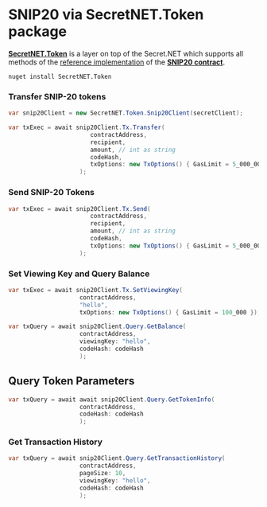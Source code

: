# SNIP20 via SecretNET.Token package 
 
[**SecretNET.Token**](https://github.com/0xxCodemonkey/SecretNET.Token) is a layer on top of the Secret.NET which supports all methods of the [reference implementation](https://github.com/scrtlabs/snip20-reference-impl) of the [**SNIP20 contract**](https://docs.scrt.network/secret-network-documentation/development/snips/snip-20-spec-private-fungible-tokens). 

`nuget install SecretNET.Token`

### Transfer SNIP-20 tokens

```csharp
var snip20Client = new SecretNET.Token.Snip20Client(secretClient);

var txExec = await snip20Client.Tx.Transfer(
                       contractAddress,
                       recipient,
                       amount, // int as string
                       codeHash,
                       txOptions: new TxOptions() { GasLimit = 5_000_000 }
                    );
```

### Send SNIP-20 Tokens

```csharp
var txExec = await snip20Client.Tx.Send(
                       contractAddress,
                       recipient,
                       amount, // int as string
                       codeHash,
                       txOptions: new TxOptions() { GasLimit = 5_000_000 }
                    );
```

### Set Viewing Key and Query Balance

```csharp
var txExec = await snip20Client.Tx.SetViewingKey(
                    contractAddress,
                    "hello",
                    txOptions: new TxOptions() { GasLimit = 100_000 });

var txQuery = await snip20Client.Query.GetBalance(
                    contractAddress, 
                    viewingKey: "hello", 
                    codeHash: codeHash
                    );

```

## Query Token Parameters

```csharp
var txQuery = await await snip20Client.Query.GetTokenInfo(
                    contractAddress, 
                    codeHash: codeHash
                    );
```

### Get Transaction History

```csharp
var txQuery = await snip20Client.Query.GetTransactionHistory(
                    contractAddress, 
                    pageSize: 10,
                    viewingKey: "hello",                     
                    codeHash: codeHash
                    );
```
